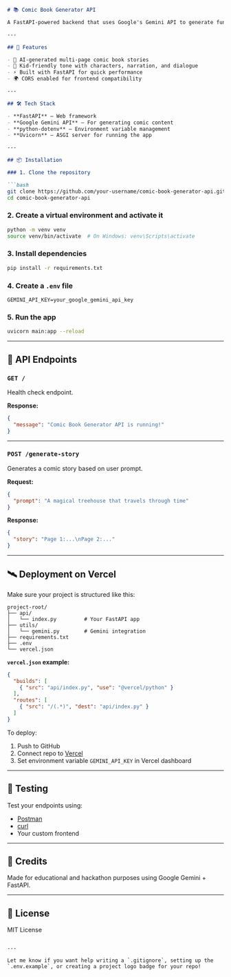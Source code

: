 ```markdown
# 📚 Comic Book Generator API

A FastAPI-powered backend that uses Google's Gemini API to generate fun, kid-friendly comic book stories from user prompts.

---

## 🚀 Features

- 🔮 AI-generated multi-page comic book stories
- 🧒 Kid-friendly tone with characters, narration, and dialogue
- ⚡ Built with FastAPI for quick performance
- 🌍 CORS enabled for frontend compatibility

---

## 🛠️ Tech Stack

- **FastAPI** – Web framework
- **Google Gemini API** – For generating comic content
- **python-dotenv** – Environment variable management
- **Uvicorn** – ASGI server for running the app

---

## 📦 Installation

### 1. Clone the repository

```bash
git clone https://github.com/your-username/comic-book-generator-api.git
cd comic-book-generator-api
```

### 2. Create a virtual environment and activate it

```bash
python -m venv venv
source venv/bin/activate  # On Windows: venv\Scripts\activate
```

### 3. Install dependencies

```bash
pip install -r requirements.txt
```

### 4. Create a `.env` file

```env
GEMINI_API_KEY=your_google_gemini_api_key
```

### 5. Run the app

```bash
uvicorn main:app --reload
```

---

## 📡 API Endpoints

### `GET /`

Health check endpoint.

**Response:**

```json
{
  "message": "Comic Book Generator API is running!"
}
```

---

### `POST /generate-story`

Generates a comic story based on user prompt.

**Request:**

```json
{
  "prompt": "A magical treehouse that travels through time"
}
```

**Response:**

```json
{
  "story": "Page 1:...\nPage 2:..."
}
```

---

## 🛰 Deployment on Vercel

Make sure your project is structured like this:

```
project-root/
├── api/
│   └── index.py         # Your FastAPI app
├── utils/
│   └── gemini.py        # Gemini integration
├── requirements.txt
├── .env
└── vercel.json
```

**`vercel.json` example:**

```json
{
  "builds": [
    { "src": "api/index.py", "use": "@vercel/python" }
  ],
  "routes": [
    { "src": "/(.*)", "dest": "api/index.py" }
  ]
}
```

To deploy:
1. Push to GitHub
2. Connect repo to [Vercel](https://vercel.com/)
3. Set environment variable `GEMINI_API_KEY` in Vercel dashboard

---

## 🧪 Testing

Test your endpoints using:

- [Postman](https://www.postman.com/)
- [curl](https://curl.se/)
- Your custom frontend

---

## 👏 Credits

Made for educational and hackathon purposes using Google Gemini + FastAPI.

---

## 📄 License

MIT License
```

---

Let me know if you want help writing a `.gitignore`, setting up the `.env.example`, or creating a project logo badge for your repo!
